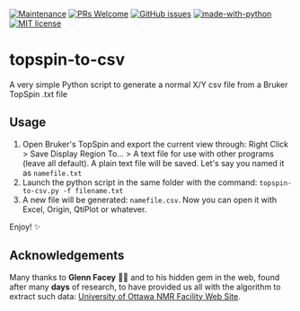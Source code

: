 [![Maintenance](https://img.shields.io/badge/Maintained%3F-yes-green.svg)](https://GitHub.com/Naereen/StrapDown.js/graphs/commit-activity)
[![PRs Welcome](https://img.shields.io/badge/PRs-welcome-brightgreen.svg?style=flat-square)](http://makeapullrequest.com)
[![GitHub issues](https://img.shields.io/github/issues/mtplr/blacomcalc)](https://github.com/mtplr/topspin-to-csv/issues)
[![made-with-python](https://img.shields.io/badge/Made%20with-Python-1f425f.svg)](https://www.python.org/)
[![MIT license](https://img.shields.io/badge/License-MIT-blue.svg)](https://lbesson.mit-license.org/)

# topspin-to-csv
A very simple Python script to generate a normal X/Y csv file from a Bruker TopSpin .txt file

## Usage

1) Open Bruker's TopSpin and export the current view through: Right Click > Save Display Region To... > A text file for use with other programs (leave all default). A plain text file will be saved. Let's say you named it as `namefile.txt`
2) Launch the python script in the same folder with the command: `topspin-to-csv.py -f filename.txt`
3) A new file will be generated: `namefile.csv`. Now you can open it with Excel, Origin, QtiPlot or whatever.

Enjoy! ✨

## Acknowledgements
Many thanks to **Glenn Facey** 🙏🏼 and to his hidden gem in the web, found after many **days** of research, to have provided us all with the algorithm to extract such data: [University of Ottawa NMR Facility Web Site](https://u-of-o-nmr-facility.blogspot.com/2014/02/getting-xy-ascii-data-from-topspin.html).
